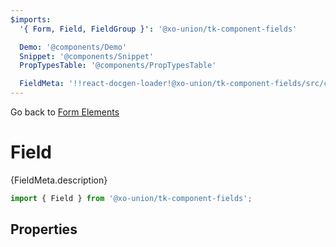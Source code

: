 ```yaml
---
$imports:
  '{ Form, Field, FieldGroup }': '@xo-union/tk-component-fields'

  Demo: '@components/Demo'
  Snippet: '@components/Snippet'
  PropTypesTable: '@components/PropTypesTable'

  FieldMeta: '!!react-docgen-loader!@xo-union/tk-component-fields/src/components/Field'
---
```


Go back to [Form Elements](/pattern-library/core-components/form-elements)

# Field

<p>{FieldMeta.description}</p>

```javascript
import { Field } from '@xo-union/tk-component-fields';
```

<Demo>
  <Form>
    <FieldGroup>
      <Field name="email-1" />
      <Field name="email-2" disabled />
    </FieldGroup>
    <FieldGroup>
      <Field name="email-2" state="invalid" validationMessage="Something went wrong" />
      <Field name="address" state="valid" value="232 Boerum St." />
    </FieldGroup>
  </Form>
</Demo>

## Properties
<PropTypesTable metadata={FieldMeta.props} />

